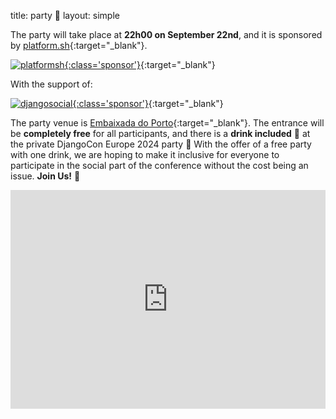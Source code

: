 title: party 🎉
layout: simple

The party will take place at **22h00 on September 22nd**, and it is sponsored by [platform.sh](https://platform.sh/){:target="_blank"}.

[![platformsh](/static/images/sponsors/platformsh.png){:class='sponsor'}](https://platform.sh/){:target="_blank"} 

With the support of:

[![djangosocial](/static/images/sponsors/djangosocial.png){:class='sponsor'}](https://django.social/){:target="_blank"}

The party venue is [Embaixada do Porto](https://goo.gl/maps/KP2wdvfo8BDca4vQ8){:target="_blank"}. The entrance will be **completely free** for all participants, and there is a **drink included** 🍻 at the private DjangoCon Europe 2024 party 🍾 With the offer of a free party with one drink, we are hoping to make it inclusive for everyone to participate in the social part of the conference without the cost being an issue. **Join Us!** 🥳

<iframe width="100%" height="350" id="gmap_canvas" src="https://maps.google.com/maps?q=Embaixada%20do%20Porto&t=&z=14&ie=UTF8&iwloc=&output=embed" frameborder="0" scrolling="no" marginheight="0" marginwidth="0" class="mb-3"></iframe>
